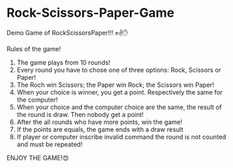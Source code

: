 # Rock-Scissors-Paper-Game

Demo Game of RockScissorsPaper!!! ✊✌✋

Rules of the game!

1. The game plays from 10 rounds!
2. Every round you have to chose one of three options: Rock, Scissors or Paper!
3. The Roch win Scissors; the Paper win Rock; the Scissors win Paper!
4. When your choice is winner, you get a point. Respectively the same for the computer!
5. When your choice and the computer choice are the same, the result of the round is draw. Then nobody get a point!
6. After the all rounds who have more points, win the game!
7. If the points are equals, the game ends with a draw result
8. If player or computer inscribe invalid command the round is not counted and must be repeated!

ENJOY THE GAME!😍
